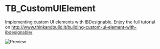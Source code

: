 TB_CustomUIElement
==================

Implementing custom UI elements with IBDesignable. Enjoy the full tutorial on http://www.thinkandbuild.it/building-custom-ui-element-with-ibdesignable/

![Preview](https://i.vimeocdn.com/video/488244192_1024x768.jpg)
